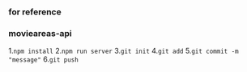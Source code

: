 ### for reference
### movieareas-api

1.`npm install`
2.`npm run server`
3.`git init`
4.`git add`
5.`git commit -m "message"`
6.`git push`
